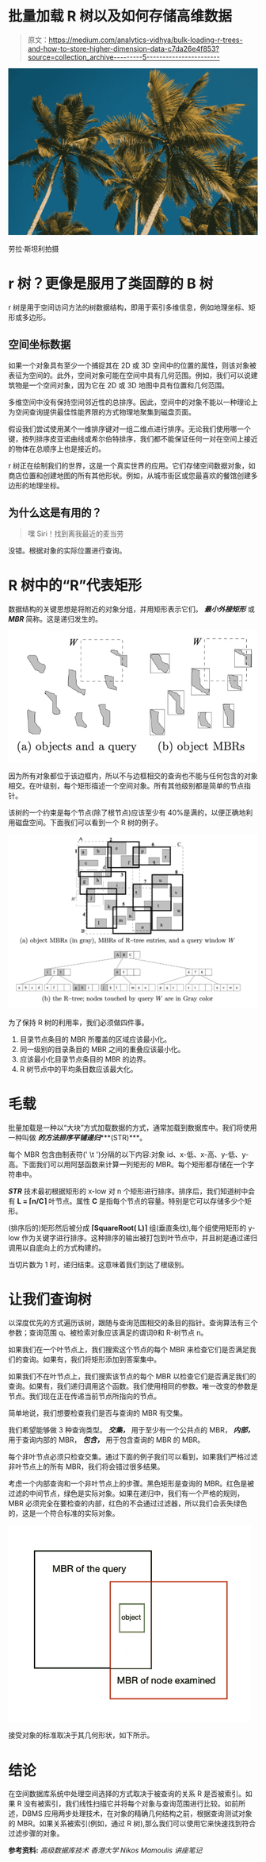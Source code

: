 # 批量加载 R 树以及如何存储高维数据

> 原文：<https://medium.com/analytics-vidhya/bulk-loading-r-trees-and-how-to-store-higher-dimension-data-c7da26e4f853?source=collection_archive---------5----------------------->

![](img/1afcb491c3500eb3522ee0dec6fe9fd2.png)

劳拉·斯坦利拍摄

# r 树？更像是服用了类固醇的 B 树

r 树是用于空间访问方法的树数据结构，即用于索引多维信息，例如地理坐标、矩形或多边形。

## 空间坐标数据

如果一个对象具有至少一个捕捉其在 2D 或 3D 空间中的位置的属性，则该对象被表征为空间的。此外，空间对象可能在空间中具有几何范围。例如，我们可以说建筑物是一个空间对象，因为它在 2D 或 3D 地图中具有位置和几何范围。

多维空间中没有保持空间邻近性的总排序。因此，空间中的对象不能以一种理论上为空间查询提供最佳性能界限的方式物理地聚集到磁盘页面。

假设我们尝试使用某个一维排序键对一组二维点进行排序。无论我们使用哪一个键，按列排序皮亚诺曲线或希尔伯特排序，我们都不能保证任何一对在空间上接近的物体在总顺序上也是接近的。

r 树正在绘制我们的世界，这是一个真实世界的应用。它们存储空间数据对象，如商店位置和创建地图的所有其他形状。例如，从城市街区或您最喜欢的餐馆创建多边形的地理坐标。

## 为什么这是有用的？

> 嘿 Siri！找到离我最近的麦当劳

没错。根据对象的实际位置进行查询。

# R 树中的“R”代表矩形

数据结构的关键思想是将附近的对象分组，并用矩形表示它们。 ***最小外接矩形*** 或 ***MBR*** 简称。这是递归发生的。

![](img/cbaffc81ec9c84f5b789f1b8bd09dab7.png)

因为所有对象都位于该边框内，所以不与边框相交的查询也不能与任何包含的对象相交。在叶级别，每个矩形描述一个空间对象。所有其他级别都是简单的节点指针。

该树的一个约束是每个节点(除了根节点)应该至少有 40%是满的，以便正确地利用磁盘空间。下面我们可以看到一个 R 树的例子。

![](img/badec8f1e8b432e1a1c45009ad4ee775.png)

为了保持 R 树的利用率，我们必须做四件事。

1.  目录节点条目的 MBR 所覆盖的区域应该最小化。
2.  同一级别的目录条目的 MBR 之间的重叠应该最小化。
3.  应该最小化目录节点条目的 MBR 的边界。
4.  R 树节点中的平均条目数应该最大化。

# 毛载

批量加载是一种以“大块”方式加载数据的方式，通常加载到数据库中。我们将使用一种叫做 ***的方法排序平铺递归******(STR)***。

每个 MBR 包含由制表符(' \t ')分隔的以下内容:对象 id、x-低、x-高、y-低、y-高。下面我们可以用阿瑟函数来计算一列矩形的 MBR。每个矩形都存储在一个字符串中。

***STR*** 技术最初根据矩形的 x-low 对 n 个矩形进行排序。排序后，我们知道树中会有 **L = ⌈n/C⌉** 叶节点。属性 **C** 是指每个节点的容量。特别是它可以存储多少个矩形。

(排序后的)矩形然后被分成 **⌈SquareRoot( L)⌉** 组(垂直条纹),每个组使用矩形的 y-low 作为关键字进行排序。这种排序的输出被打包到叶节点中，并且树是通过递归调用以自底向上的方式构建的。

当切片数为 1 时，递归结束。这意味着我们到达了根级别。

# 让我们查询树

以深度优先的方式遍历该树，跟随与查询范围相交的条目的指针。查询算法有三个参数；查询范围 q、被检索对象应该满足的谓词θ和 R-树节点 n。

如果我们在一个叶节点上，我们搜索这个节点的每个 MBR 来检查它们是否满足我们的查询。如果有，我们将矩形添加到答案集中。

如果我们不在叶节点上，我们搜索该节点的每个 MBR 以检查它们是否满足我们的查询。如果有，我们递归调用这个函数。我们使用相同的参数。唯一改变的参数是节点。我们现在正在传递当前节点所指向的节点。

简单地说，我们想要检查我们是否与查询的 MBR 有交集。

我们希望能够做 3 种查询类型。 ***交集，*** 用于至少有一个公共点的 MBR， ***内部，*** 用于查询内部的 MBR， ***包含，*** 用于包含查询的 MBR 的 MBR。

每个非叶节点必须只检查交集。通过下面的例子我们可以看到，如果我们严格过滤非叶节点上的所有 MBR，我们将会错过很多结果。

考虑一个内部查询和一个非叶节点上的步骤。黑色矩形是查询的 MBR。红色是被过滤的中间节点，绿色是实际对象。如果在递归中，我们有一个严格的规则，MBR 必须完全在要检查的内部，红色的不会通过过滤器，所以我们会丢失绿色的，这是一个符合标准的实际对象。

![](img/370d5a4657259236ff41940e62882256.png)

接受对象的标准取决于其几何形状，如下所示。

# 结论

在空间数据库系统中处理空间选择的方式取决于被查询的关系 R 是否被索引。如果 R 没有被索引，我们线性扫描它并将每个对象与查询范围进行比较。如前所述，DBMS 应用两步处理技术，在对象的精确几何结构之前，根据查询测试对象的 MBR。如果关系被索引(例如，通过 R 树),那么我们可以使用它来快速找到符合过滤步骤的对象。

**参考资料:** *高级数据库技术* *香港大学 Nikos Mamoulis 讲座笔记*
